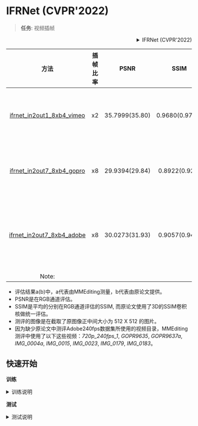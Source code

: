 # IFRNet (CVPR'2022)

> **任务**: 视频插帧

<!-- [ALGORITHM] -->

<details>
<summary align="right">IFRNet (CVPR'2022)</summary>

```bibtex
@InProceedings{Kong_2022_CVPR,
  author = {Kong, Lingtong and Jiang, Boyuan and Luo, Donghao and Chu, Wenqing and Huang, Xiaoming and Tai, Ying and Wang, Chengjie and Yang, Jie},
  title = {IFRNet: Intermediate Feature Refine Network for Efficient Frame Interpolation},
  booktitle = {Proceedings of the IEEE/CVF Conference on Computer Vision and Pattern Recognition (CVPR)},
  year = {2022}
}
```

</details>

|                            方法                             | 插帧比率 |      PSNR      |      SSIM      | GPU信息  |                                               下载                                                |
| :---------------------------------------------------------: | :------: | :------------: | :------------: | :------: | :-----------------------------------------------------------------------------------------------: |
| [ifrnet_in2out1_8xb4_vimeo](./ifrnet_in2out1_8xb4_vimeo.py) |    x2    | 35.7999(35.80) | 0.9680(0.9794) | 1 (A100) | [模型](https://download.openmmlab.com/mmediting/ifrnet/IFRNet_vimeo90k-7a66b214.pth) \| 日志（即将到来） |
| [ifrnet_in2out7_8xb4_gopro](./ifrnet_in2out7_8xb4_gopro.py) |    x8    | 29.9394(29.84) | 0.8922(0.920)  | 1 (A100) | [模型](https://download.openmmlab.com/mmediting/ifrnet/IFRNet_gopro-5d2f805a.pth) \| 日志（即将到来） |
| [ifrnet_in2out7_8xb4_adobe](./ifrnet_in2out7_8xb4_adobe.py) |    x8    | 30.0273(31.93) | 0.9057(0.943)  | 1 (A100) |                                模型与上述一致 \| 日志（即将到来）                                 |
|                            Note:                            |          |                |                |          |                                                                                                   |

- 评估结果a(b)中，a代表由MMEditing测量，b代表由原论文提供。
- PSNR是在RGB通道评估。
- SSIM是平均的分别在RGB通道评估的SSIM, 而原论文使用了3D的SSIM卷积核做统一评估。
- 测评的图像是在截取了原图像正中间大小为 512 X 512 的图片。
- 因为缺少原论文中测评Adobe240fps数据集所使用的视频目录，MMEditing测评中使用了以下这些视频：*720p_240fps_1*, *GOPR9635*, *GOPR9637a*, *IMG_0004a*, *IMG_0015*, *IMG_0023*, *IMG_0179*, *IMG_0183*。

## 快速开始

**训练**

<details>
<summary>训练说明</summary>

可用于训练的模型不久会更新。

</details>

**测试**

<details>
<summary>测试说明</summary>

您可以使用以下命令来测试模型。

```shell
# CPU上测试
CUDA_VISIBLE_DEVICES=-1 python tools/test.py configs/ifrnet/ifrnet_in2out7_8xb4_gopro.py /path/to/checkpoint

# 单个GPU上测试
python tools/test.py configs/ifrnet/ifrnet_in2out7_8xb4_gopro.py /path/to/checkpoint

# 多个GPU上测试
./tools/dist_test.sh configs/ifrnet/ifrnet_in2out7_8xb4_gopro.py /path/to/checkpoint 8
```

预训练模型未来将会上传，敬请等待。
更多细节可以参考 [train_test.md](../../docs/zh_cn/user_guides/train_test.md) 中的 **Test a pre-trained model** 部分。

</details>
